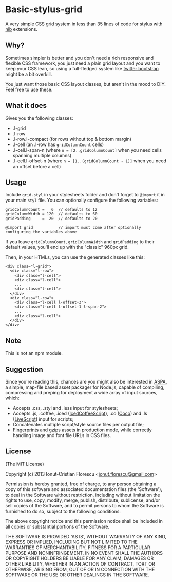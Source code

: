 # Basic-stylus-grid

A very simple CSS grid system in less than 35 lines of code for [stylus](http://learnboost.github.io/stylus/) with [nib](http://visionmedia.github.io/nib/) extensions.

## Why?

Sometimes simpler is better and you don't need a rich responsive and flexible CSS framework, you just need a plain grid layout and you want to keep your CSS lean, so using a full-fledged system like [twitter bootstrap](http://twitter.github.io/bootstrap/) might be a bit overkill.

You just want those basic CSS layout classes, but aren't in the mood to DIY. Feel free to use these.

## What it does

Gives you the following classes:
- .l-grid
- .l-row
- .l-row.l-compact (for rows without top & bottom margin)
- .l-cell (an .l-row has `gridColumnCount` cells)
- .l-cell.l-span-n (where `n = [2..gridColumnCount]` when you need cells spanning multiple columns)
- .l-cell.l-offset-n (where `n = [1..(gridColumnCount - 1)]` when you need an offset before a cell)

## Usage

Include `grid.styl` in your stylesheets folder and don't forget to `@import` it in your main `styl` file.
You can optionally configure the following variables:

    gridColumnCount =   6  // defaults to 12
    gridColumnWidth = 120  // defaults to 60
    gridPadding     =  20  // defaults to 20

    @import grid           // import must come after optionally configuring the variables above

If you leave `gridColumnCount`, `gridColumnWidth` and `gridPadding` to their default values, you'll end up with the "classic" 960px grid.

Then, in your HTMLs, you can use the generated classes like this:

    <div class="l-grid">
      <div class="l-row">
        <div class="l-cell">
        <div class="l-cell">
        ...
        <div class="l-cell">
      </div>
      <div class="l-row">
        <div class="l-cell l-offset-3">
        <div class="l-cell l-offset-1 l-span-2">
        ...
        <div class="l-cell">
      </div>
    </div>

## Note
This is not an npm module.

## Suggestion

Since you're reading this, chances are you might also be interested in [ASPA](https://github.com/icflorescu/aspa), a simple, map-file based asset packager for Node.js, capable of compiling, compressing and preping for deployment a wide array of input sources, which:
- Accepts .css, .styl and .less input for stylesheets;
- Accepts .js, .coffee, .iced ([IcedCoffeeScript](http://maxtaco.github.com/coffee-script/)), .co ([Coco](https://github.com/satyr/coco#readme)) and .ls ([LiveScript](http://livescript.net/)) input for scripts;
- Concatenates multiple script/style source files per output file;
- [Fingerprints](http://guides.rubyonrails.org/asset_pipeline.html#what-is-fingerprinting-and-why-should-i-care) and gzips assets in production mode, while correctly handling image and font file URLs in CSS files.

## License

(The MIT License)

Copyright (c) 2013 Ionut-Cristian Florescu &lt;ionut.florescu@gmail.com&gt;

Permission is hereby granted, free of charge, to any person obtaining a copy of this software and associated documentation files (the 'Software'), to deal in the Software without restriction, including without limitation the rights to use, copy, modify, merge, publish, distribute, sublicense, and/or sell copies of the Software, and to permit persons to whom the Software is furnished to do so, subject to the following conditions:

The above copyright notice and this permission notice shall be included in all copies or substantial portions of the Software.

THE SOFTWARE IS PROVIDED 'AS IS', WITHOUT WARRANTY OF ANY KIND, EXPRESS OR IMPLIED, INCLUDING BUT NOT LIMITED TO THE WARRANTIES OF MERCHANTABILITY, FITNESS FOR A PARTICULAR PURPOSE AND NONINFRINGEMENT. IN NO EVENT SHALL THE AUTHORS OR COPYRIGHT HOLDERS BE LIABLE FOR ANY CLAIM, DAMAGES OR OTHER LIABILITY, WHETHER IN AN ACTION OF CONTRACT,
TORT OR OTHERWISE, ARISING FROM, OUT OF OR IN CONNECTION WITH THE SOFTWARE OR THE USE OR OTHER DEALINGS IN THE SOFTWARE.

